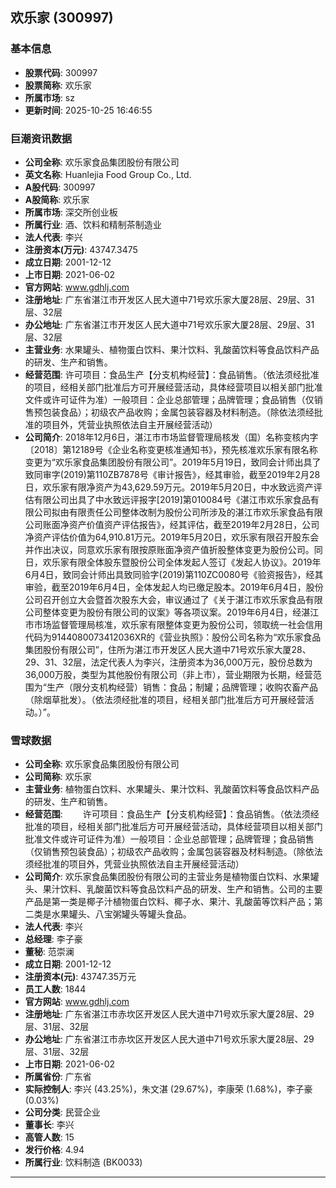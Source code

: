 ## 欢乐家 (300997)

### 基本信息

- **股票代码**: 300997
- **股票简称**: 欢乐家
- **所属市场**: sz
- **更新时间**: 2025-10-25 16:46:55

### 巨潮资讯数据

- **公司全称**: 欢乐家食品集团股份有限公司
- **英文名称**: Huanlejia Food Group Co., Ltd.
- **A股代码**: 300997
- **A股简称**: 欢乐家
- **所属市场**: 深交所创业板
- **所属行业**: 酒、饮料和精制茶制造业
- **法人代表**: 李兴
- **注册资本(万元)**: 43747.3475
- **成立日期**: 2001-12-12
- **上市日期**: 2021-06-02
- **官方网站**: www.gdhlj.com
- **注册地址**: 广东省湛江市开发区人民大道中71号欢乐家大厦28层、29层、31层、32层
- **办公地址**: 广东省湛江市开发区人民大道中71号欢乐家大厦28层、29层、31层、32层
- **主营业务**: 水果罐头、植物蛋白饮料、果汁饮料、乳酸菌饮料等食品饮料产品的研发、生产和销售。
- **经营范围**: 许可项目：食品生产【分支机构经营】：食品销售。（依法须经批准的项目，经相关部门批准后方可开展经营活动，具体经营项目以相关部门批准文件或许可证件为准）一般项目：企业总部管理；品牌管理；食品销售（仅销售预包装食品）；初级农产品收购；金属包装容器及材料制造。（除依法须经批准的项目外，凭营业执照依法自主开展经营活动）
- **公司简介**: 2018年12月6日，湛江市市场监督管理局核发（国）名称变核内字〔2018〕第12189号《企业名称变更核准通知书》，预先核准欢乐家有限名称变更为“欢乐家食品集团股份有限公司”。2019年5月19日，致同会计师出具了致同审字(2019)第110ZB7878号《审计报告》，经其审验，截至2019年2月28日，欢乐家有限净资产为43,629.59万元。2019年5月20日，中水致远资产评估有限公司出具了中水致远评报字[2019]第010084号《湛江市欢乐家食品有限公司拟由有限责任公司整体改制为股份公司所涉及的湛江市欢乐家食品有限公司账面净资产价值资产评估报告》，经其评估，截至2019年2月28日，公司净资产评估价值为64,910.81万元。2019年5月20日，欢乐家有限召开股东会并作出决议，同意欢乐家有限按原账面净资产值折股整体变更为股份公司。同日，欢乐家有限全体股东暨股份公司全体发起人签订《发起人协议》。2019年6月4日，致同会计师出具致同验字(2019)第110ZC0080号《验资报告》，经其审验，截至2019年6月4日，全体发起人均已缴足股本。2019年6月4日，股份公司召开创立大会暨首次股东大会，审议通过了《关于湛江市欢乐家食品有限公司整体变更为股份有限公司的议案》等各项议案。2019年6月4日，经湛江市市场监督管理局核准，欢乐家有限整体变更为股份公司，领取统一社会信用代码为9144080073412036XR的《营业执照》：股份公司名称为“欢乐家食品集团股份有限公司”，住所为湛江市开发区人民大道中71号欢乐家大厦28、29、31、32层，法定代表人为李兴，注册资本为36,000万元，股份总数为36,000万股，类型为其他股份有限公司（非上市），营业期限为长期，经营范围为“生产（限分支机构经营）销售：食品；制罐；品牌管理；收购农畜产品（除烟草批发）。（依法须经批准的项目，经相关部门批准后方可开展经营活动。）”。

### 雪球数据

- **公司全称**: 欢乐家食品集团股份有限公司
- **公司简称**: 欢乐家
- **主营业务**: 植物蛋白饮料、水果罐头、果汁饮料、乳酸菌饮料等食品饮料产品的研发、生产和销售。
- **经营范围**: 　　许可项目：食品生产【分支机构经营】：食品销售。（依法须经批准的项目，经相关部门批准后方可开展经营活动，具体经营项目以相关部门批准文件或许可证件为准）一般项目：企业总部管理；品牌管理；食品销售（仅销售预包装食品）；初级农产品收购；金属包装容器及材料制造。（除依法须经批准的项目外，凭营业执照依法自主开展经营活动）
- **公司简介**: 欢乐家食品集团股份有限公司的主营业务是植物蛋白饮料、水果罐头、果汁饮料、乳酸菌饮料等食品饮料产品的研发、生产和销售。公司的主要产品是第一类是椰子汁植物蛋白饮料、椰子水、果汁、乳酸菌等饮料产品；第二类是水果罐头、八宝粥罐头等罐头食品。
- **法人代表**: 李兴
- **总经理**: 李子豪
- **董秘**: 范崇澜
- **成立日期**: 2001-12-12
- **注册资本(元)**: 43747.35万元
- **员工人数**: 1844
- **官方网站**: www.gdhlj.com
- **注册地址**: 广东省湛江市赤坎区开发区人民大道中71号欢乐家大厦28层、29层、31层、32层
- **办公地址**: 广东省湛江市赤坎区开发区人民大道中71号欢乐家大厦28层、29层、31层、32层
- **上市日期**: 2021-06-02
- **所属省份**: 广东省
- **实际控制人**: 李兴 (43.25%)，朱文湛 (29.67%)，李康荣 (1.68%)，李子豪 (0.03%)
- **公司分类**: 民营企业
- **董事长**: 李兴
- **高管人数**: 15
- **发行价格**: 4.94
- **所属行业**: 饮料制造 (BK0033)

---